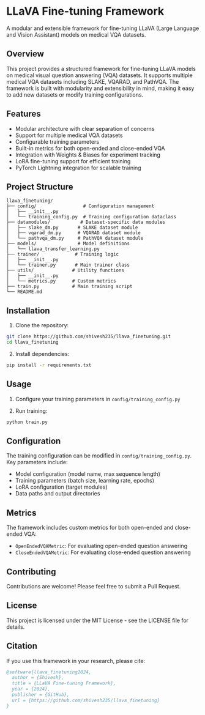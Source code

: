 # LLaVA Fine-tuning Framework

A modular and extensible framework for fine-tuning LLaVA (Large Language and Vision Assistant) models on medical VQA datasets.

## Overview

This project provides a structured framework for fine-tuning LLaVA models on medical visual question answering (VQA) datasets. It supports multiple medical VQA datasets including SLAKE, VQARAD, and PathVQA. The framework is built with modularity and extensibility in mind, making it easy to add new datasets or modify training configurations.

## Features

- Modular architecture with clear separation of concerns
- Support for multiple medical VQA datasets
- Configurable training parameters
- Built-in metrics for both open-ended and close-ended VQA
- Integration with Weights & Biases for experiment tracking
- LoRA fine-tuning support for efficient training
- PyTorch Lightning integration for scalable training

## Project Structure

```
llava_finetuning/
├── config/                 # Configuration management
│   ├── __init__.py
│   └── training_config.py  # Training configuration dataclass
├── datamodules/           # Dataset-specific data modules
│   ├── slake_dm.py       # SLAKE dataset module
│   ├── vqarad_dm.py      # VQARAD dataset module
│   └── pathvqa_dm.py     # PathVQA dataset module
├── models/               # Model definitions
│   └── llava_transfer_learning.py
├── trainer/             # Training logic
│   ├── __init__.py
│   └── trainer.py       # Main trainer class
├── utils/              # Utility functions
│   ├── __init__.py
│   └── metrics.py      # Custom metrics
├── train.py            # Main training script
└── README.md
```

## Installation

1. Clone the repository:
```bash
git clone https://github.com/shivesh235/llava_finetuning.git
cd llava_finetuning
```

2. Install dependencies:
```bash
pip install -r requirements.txt
```

## Usage

1. Configure your training parameters in `config/training_config.py`

2. Run training:
```bash
python train.py
```

## Configuration

The training configuration can be modified in `config/training_config.py`. Key parameters include:

- Model configuration (model name, max sequence length)
- Training parameters (batch size, learning rate, epochs)
- LoRA configuration (target modules)
- Data paths and output directories

## Metrics

The framework includes custom metrics for both open-ended and close-ended VQA:

- `OpenEndedVQAMetric`: For evaluating open-ended question answering
- `CloseEndedVQAMetric`: For evaluating close-ended question answering

## Contributing

Contributions are welcome! Please feel free to submit a Pull Request.

## License

This project is licensed under the MIT License - see the LICENSE file for details.

## Citation

If you use this framework in your research, please cite:

```bibtex
@software{llava_finetuning2024,
  author = {Shivesh},
  title = {LLaVA Fine-tuning Framework},
  year = {2024},
  publisher = {GitHub},
  url = {https://github.com/shivesh235/llava_finetuning}
}
```
